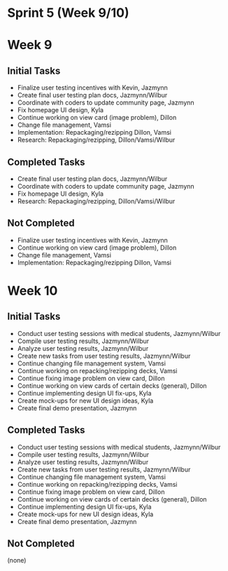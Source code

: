 # Sprint 5 (Week 9/10)
# Week 9
## Initial Tasks
- Finalize user testing incentives with Kevin,	Jazmynn
- Create final user testing plan docs,	Jazmynn/Wilbur
- Coordinate with coders to update community page,	Jazmynn
- Fix homepage UI design,	Kyla
- Continue working on view card (image problem),	Dillon
- Change file management, 	Vamsi
- Implementation: Repackaging/rezipping	Dillon, Vamsi
- Research: Repackaging/rezipping,	Dillon/Vamsi/Wilbur

## Completed Tasks
- Create final user testing plan docs,	Jazmynn/Wilbur
- Coordinate with coders to update community page,	Jazmynn
- Fix homepage UI design,	Kyla
- Research: Repackaging/rezipping,	Dillon/Vamsi/Wilbur

## Not Completed
- Finalize user testing incentives with Kevin,	Jazmynn
- Continue working on view card (image problem),	Dillon
- Change file management, 	Vamsi
- Implementation: Repackaging/rezipping	Dillon, Vamsi
# Week 10
## Initial Tasks
- Conduct user testing sessions with medical students, Jazmynn/Wilbur
- Compile user testing results, Jazmynn/Wilbur
- Analyze user testing results, Jazmynn/Wilbur
- Create new tasks from user testing results, Jazmynn/Wilbur
- Continue changing file management system, Vamsi
- Continue working on repacking/rezipping decks, Vamsi
- Continue fixing image problem on view card, Dillon
- Continue working on view cards of certain decks (general), Dillon
- Continue implementing design UI fix-ups, Kyla
- Create mock-ups for new UI design ideas, Kyla
- Create final demo presentation, Jazmynn

## Completed Tasks
- Conduct user testing sessions with medical students, Jazmynn/Wilbur
- Compile user testing results, Jazmynn/Wilbur
- Analyze user testing results, Jazmynn/Wilbur
- Create new tasks from user testing results, Jazmynn/Wilbur
- Continue changing file management system, Vamsi
- Continue working on repacking/rezipping decks, Vamsi
- Continue fixing image problem on view card, Dillon
- Continue working on view cards of certain decks (general), Dillon
- Continue implementing design UI fix-ups, Kyla
- Create mock-ups for new UI design ideas, Kyla
- Create final demo presentation, Jazmynn

## Not Completed
(none)
